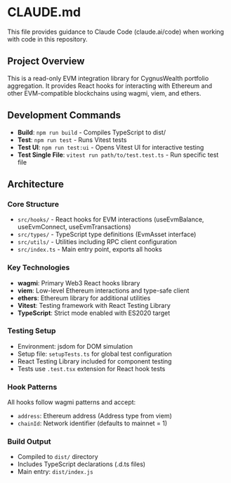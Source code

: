 # CLAUDE.md

This file provides guidance to Claude Code (claude.ai/code) when working with code in this repository.

## Project Overview

This is a read-only EVM integration library for CygnusWealth portfolio aggregation. It provides React hooks for interacting with Ethereum and other EVM-compatible blockchains using wagmi, viem, and ethers.

## Development Commands

- **Build**: `npm run build` - Compiles TypeScript to dist/
- **Test**: `npm run test` - Runs Vitest tests
- **Test UI**: `npm run test:ui` - Opens Vitest UI for interactive testing
- **Test Single File**: `vitest run path/to/test.test.ts` - Run specific test file

## Architecture

### Core Structure
- `src/hooks/` - React hooks for EVM interactions (useEvmBalance, useEvmConnect, useEvmTransactions)
- `src/types/` - TypeScript type definitions (EvmAsset interface)
- `src/utils/` - Utilities including RPC client configuration
- `src/index.ts` - Main entry point, exports all hooks

### Key Technologies
- **wagmi**: Primary Web3 React hooks library
- **viem**: Low-level Ethereum interactions and type-safe client
- **ethers**: Ethereum library for additional utilities
- **Vitest**: Testing framework with React Testing Library
- **TypeScript**: Strict mode enabled with ES2020 target

### Testing Setup
- Environment: jsdom for DOM simulation
- Setup file: `setupTests.ts` for global test configuration
- React Testing Library included for component testing
- Tests use `.test.tsx` extension for React hook tests

### Hook Patterns
All hooks follow wagmi patterns and accept:
- `address`: Ethereum address (Address type from viem)
- `chainId`: Network identifier (defaults to mainnet = 1)

### Build Output
- Compiled to `dist/` directory
- Includes TypeScript declarations (.d.ts files)
- Main entry: `dist/index.js`